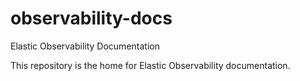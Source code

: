 # observability-docs
Elastic Observability Documentation

This repository is the home for Elastic Observability documentation.

